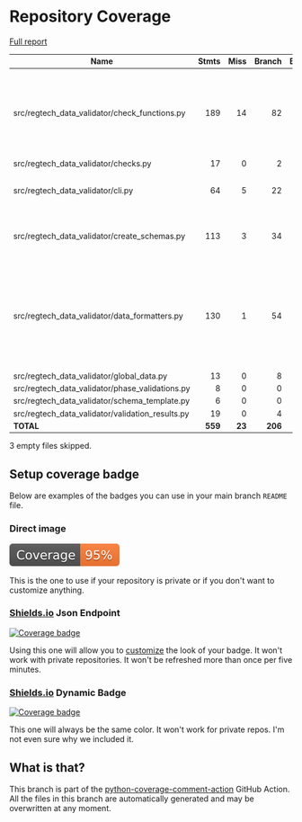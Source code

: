 # Repository Coverage

[Full report](https://htmlpreview.github.io/?https://github.com/cfpb/regtech-data-validator/blob/python-coverage-comment-action-data/htmlcov/index.html)

| Name                                                |    Stmts |     Miss |   Branch |   BrPart |   Cover |   Missing |
|---------------------------------------------------- | -------: | -------: | -------: | -------: | ------: | --------: |
| src/regtech\_data\_validator/check\_functions.py    |      189 |       14 |       82 |        0 |     91% |63-67, 119-129, 283-284, 305-306, 428-429 |
| src/regtech\_data\_validator/checks.py              |       17 |        0 |        2 |        0 |    100% |           |
| src/regtech\_data\_validator/cli.py                 |       64 |        5 |       22 |        2 |     92% |87-88, 117-118, 130 |
| src/regtech\_data\_validator/create\_schemas.py     |      113 |        3 |       34 |        4 |     95% |127, 132, 147, 237->251 |
| src/regtech\_data\_validator/data\_formatters.py    |      130 |        1 |       54 |        6 |     96% |22->exit, 187->201, 191->188, 193, 196->198, 198->191 |
| src/regtech\_data\_validator/global\_data.py        |       13 |        0 |        8 |        0 |    100% |           |
| src/regtech\_data\_validator/phase\_validations.py  |        8 |        0 |        0 |        0 |    100% |           |
| src/regtech\_data\_validator/schema\_template.py    |        6 |        0 |        0 |        0 |    100% |           |
| src/regtech\_data\_validator/validation\_results.py |       19 |        0 |        4 |        0 |    100% |           |
|                                           **TOTAL** |  **559** |   **23** |  **206** |   **12** | **94%** |           |

3 empty files skipped.


## Setup coverage badge

Below are examples of the badges you can use in your main branch `README` file.

### Direct image

[![Coverage badge](https://raw.githubusercontent.com/cfpb/regtech-data-validator/python-coverage-comment-action-data/badge.svg)](https://htmlpreview.github.io/?https://github.com/cfpb/regtech-data-validator/blob/python-coverage-comment-action-data/htmlcov/index.html)

This is the one to use if your repository is private or if you don't want to customize anything.

### [Shields.io](https://shields.io) Json Endpoint

[![Coverage badge](https://img.shields.io/endpoint?url=https://raw.githubusercontent.com/cfpb/regtech-data-validator/python-coverage-comment-action-data/endpoint.json)](https://htmlpreview.github.io/?https://github.com/cfpb/regtech-data-validator/blob/python-coverage-comment-action-data/htmlcov/index.html)

Using this one will allow you to [customize](https://shields.io/endpoint) the look of your badge.
It won't work with private repositories. It won't be refreshed more than once per five minutes.

### [Shields.io](https://shields.io) Dynamic Badge

[![Coverage badge](https://img.shields.io/badge/dynamic/json?color=brightgreen&label=coverage&query=%24.message&url=https%3A%2F%2Fraw.githubusercontent.com%2Fcfpb%2Fregtech-data-validator%2Fpython-coverage-comment-action-data%2Fendpoint.json)](https://htmlpreview.github.io/?https://github.com/cfpb/regtech-data-validator/blob/python-coverage-comment-action-data/htmlcov/index.html)

This one will always be the same color. It won't work for private repos. I'm not even sure why we included it.

## What is that?

This branch is part of the
[python-coverage-comment-action](https://github.com/marketplace/actions/python-coverage-comment)
GitHub Action. All the files in this branch are automatically generated and may be
overwritten at any moment.
